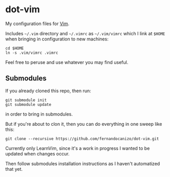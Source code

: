 # dot-vim

My configuration files for [Vim](http://www.vim.org/).

Includes `~/.vim` directory and `~/.vimrc` as `~/.vim/vimrc` which I link at `$HOME` when bringing in configuration to new machines:

```
cd $HOME
ln -s .vim/vimrc .vimrc
```

Feel free to peruse and use whatever you may find useful.


## Submodules

If you already cloned this repo, then run:

```
git submodule init
git submodule update
```

in order to bring in submodules.

But if you're about to clon it, then you can do everything in one sweep like this:

```
git clone --recursive https://github.com/fernandocanizo/dot-vim.git
```

Currently only LearnVim, since it's a work in progress I wanted to be updated when changes occur.

Then follow submodules installation instructions as I haven't automatized that yet.
